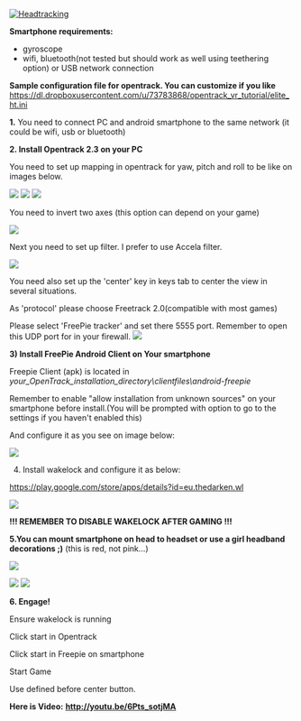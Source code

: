 [![Headtracking](https://dl.dropboxusercontent.com/u/73783868/opentrack_vr_tutorial/ht_ico.jpg)](http://youtu.be/6Pts_sotjMA)

**Smartphone requirements:**
- gyroscope
- wifi, bluetooth(not tested but should work as well using teethering option) or USB network connection

**Sample configuration file for opentrack. You can customize if you like**
https://dl.dropboxusercontent.com/u/73783868/opentrack_vr_tutorial/elite_ht.ini

**1.**
You need to connect PC and android smartphone to the same network (it could be wifi, usb or bluetooth)

**2. Install Opentrack 2.3 on your PC**

You need to set up mapping in opentrack for yaw, pitch and roll to be like on images below.

![](https://dl.dropboxusercontent.com/u/73783868/opentrack_vr_tutorial/ht_yaw.JPG)
![](https://dl.dropboxusercontent.com/u/73783868/opentrack_vr_tutorial/ht_pitch.JPG)
![](https://dl.dropboxusercontent.com/u/73783868/opentrack_vr_tutorial/ht_roll.JPG)

You need to invert two axes (this option can depend on your game)

![](http://i.imgur.com/FvYCwFF.jpg)

Next you need to set up filter. I prefer to use Accela filter. 

![](https://dl.dropboxusercontent.com/u/73783868/opentrack_vr_tutorial/accela.JPG)

You need also set up the 'center' key in keys tab to center the view in several situations.

As 'protocol' please choose Freetrack 2.0(compatible with most games)

Please select 'FreePie tracker' and set there 5555 port. Remember to open this UDP port for in your firewall.
![](http://i.imgur.com/fyh8KWT.jpg)

**3) Install FreePie Android Client on Your smartphone**

Freepie Client (apk) is located in _your_OpenTrack_installation_directory\clientfiles\android-freepie_

Remember to enable "allow installation from unknown sources" on your smartphone before install.(You will be prompted with option to go to the settings if you haven't enabled this)

And configure it as you see on image below:

![](https://dl.dropboxusercontent.com/u/73783868/freepie/4.png)

4) Install wakelock and configure it as below:

https://play.google.com/store/apps/details?id=eu.thedarken.wl

![](https://dl.dropboxusercontent.com/u/73783868/opentrack_vr_tutorial/wakelock.png)

**!!! REMEMBER TO DISABLE WAKELOCK AFTER GAMING !!!**

**5.You can mount smartphone on head to headset or use a girl headband decorations ;)** (this is red, not pink...)

![](http://i.imgur.com/2fbKtfQ.jpg?1)

![](http://i.imgur.com/ckDq6Jrl.jpg)
![](http://i.imgur.com/86Cs6wYl.jpg)


**6. Engage!**

Ensure wakelock is running

Click start in Opentrack

Click start in Freepie on smartphone

Start Game

Use defined before center button.

**Here is Video:**
**http://youtu.be/6Pts_sotjMA**